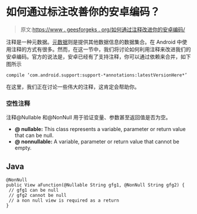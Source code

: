 # 如何通过标注改善你的安卓编码？

> 原文:[https://www . geesforgeks . org/如何通过注释改进你的安卓编码/](https://www.geeksforgeeks.org/how-to-improve-your-android-coding-through-annotation/)

注释是一种元数据。[元数据](https://www.geeksforgeeks.org/difference-between-data-and-metadata/)则是提供其他数据信息的数据集合。在 Android 中使用注释的方式有很多。然而，在这一节中，我们将讨论如何利用注释来改进我们的安卓编码。官方的说法是，安卓已经有了支持注释，你可以通过依赖来合并，如下图所示

```
compile ‘com.android.support:support-*annotations:latestVersionHere*’
```

在这里，我们正在讨论一些伟大的注释，这肯定会帮助你。

### **空性注释**

注释@Nullable 和@NonNull 用于验证变量、参数甚至返回值是否为空。

*   **@ nullable:** This class represents a variable, parameter or return value that can be null.
*   **@ nonnullable:** A variable, parameter or return value that cannot be empty.

## Java

```
@NonNull
public View aFunction(@Nullable String gfg1, @NonNull String gfg2) {
 // gfg1 can be null
 // gfg2 cannot be null
 // a non null view is required as a return
}
```